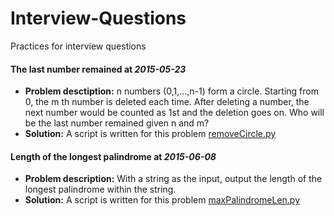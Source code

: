 Interview-Questions
============================
Practices for interview questions

#### The last number remained at _2015-05-23_
* **Problem desctiption:**
  n numbers (0,1,...,n-1) form a circle. Starting from 0, the m th number is deleted each time. After deleting a number,
  the next number would be counted as 1st and the deletion goes on. Who will be the last number remained given n and m?
* **Solution:**
  A script is written for this problem [removeCircle.py](https://github.com/xiaeryu/Interview-Questions/blob/master/removeCircle.py "script")

#### Length of the longest palindrome at _2015-06-08_
* **Problem description:**
 With a string as the input, output the length of the longest palindrome within the string.
* **Solution:**
 A script is written for this problem
 [maxPalindromeLen.py](https://github.com/xiaeryu/Interview-Questions/blob/master/maxPalindromeLen.py)
